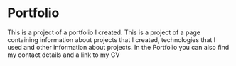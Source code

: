 # Portfolio
This is a project of a portfolio I created. 
This is a project of a page containing information about projects that I created, technologies that I used and other information about projects. 
In the Portfolio you can also find my contact details and a link to my CV
